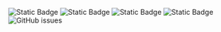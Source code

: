 ![Static Badge](https://img.shields.io/badge/blacklists-60-000000) ![Static Badge](https://img.shields.io/badge/blacklisted-2720044-cc0000) ![Static Badge](https://img.shields.io/badge/whitelisted-2242-00CC00) ![Static Badge](https://img.shields.io/badge/streaming_blacklist-28106-000000) ![GitHub issues](https://img.shields.io/github/issues/fabriziosalmi/blacklists)
